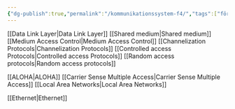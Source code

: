 ```yaml
---
{"dg-publish":true,"permalink":"/kommunikationssystem-f4/","tags":["föreläsning","kommunikationssystem"]}
---
```


[[Data Link Layer\|Data Link Layer]]
[[Shared medium\|Shared medium]]
[[Medium Access Control\|Medium Access Control]]
[[Channelization Protocols\|Channelization Protocols]]
[[Controlled access Protocols\|Controlled access Protocols]]
[[Random access protocols\|Random access protocols]]

[[ALOHA\|ALOHA]]
[[Carrier Sense Multiple Access\|Carrier Sense Multiple Access]]
[[Local Area Networks\|Local Area Networks]]

[[Ethernet\|Ethernet]]